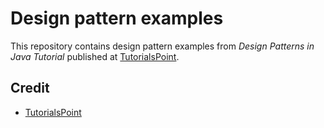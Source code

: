 # Design pattern examples

This repository contains design pattern examples from *Design Patterns in Java Tutorial* published at [TutorialsPoint](http://www.tutorialspoint.com/design_pattern/index.htm).

## Credit
* [TutorialsPoint](http://www.tutorialspoint.com/design_pattern/index.htm)
